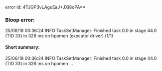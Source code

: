 error id: 4TJGP3vLAguEaJ+JXi8oPA==
### Bloop error:

25/06/18 00:36:24 INFO TaskSetManager: Finished task 0.0 in stage 44.0 (TID 33) in 328 ms on hpomen (executor driver) (1/1)
#### Short summary: 

25/06/18 00:36:24 INFO TaskSetManager: Finished task 0.0 in stage 44.0 (TID 33) in 328 ms on hpomen ...